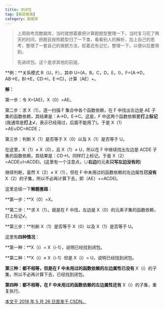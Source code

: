 ```yaml
---
title: 求闭包
tag: [解题套路]
category: 数据库
---
```


>上周刚考完数据库，当时就想着要把计算题题型整理一下，当时复习花了两天的时间，把题目按照题型归了一下类，看看别人的解析，加上自己的思考，整理了一套自己的做题方法，趁着还有记忆，整理一下，以便以后要用到。
>
>先讲闭包。这个是求其他的前提。

<!--more-->

**例：**关系模式 R（U，F），其中 U={A，B，C，D，E，I}，F={A→D，AB→E，BI→E，CD→I，E→C}，计算（AE）+。

**解：**

第一步：令 X={AE}，X（0）=AE。

第二步：求 X（1）。逐一扫描 F 集合中各个函数依赖，在 F 中找出左边是 AE 子集的函数依赖，其结果是：A→D，E→C。这是，F 中这两个函数依赖要**打上标记** (我通常是**打上√**，表示已经用过，后面不能用了)。于是 X（1）=AE∪DC=ACDE；

第三步：判断 X（1）是否等于 X（0）以及 X（1）是否等于 U。

在这里，X（1）≠ X（0），且 X（1）≠ U，所以在 F 中继续找出左边是 ACDE 子集的函数依赖，其结果是：CD→I。同样打上标记。于是 X（2）=ACDE∪I=ACDEI。(这里有一个注意点，∪**右边**的元素**只写左边没有的**)

继续判断，虽然 X（2）≠ X（1），但在 F 中未用过的函数依赖的左边属性**已没有** X（2）的子集，所以不必再计算下去，即（AE）+=ACDEI。

这里总结一下**解题套路**：

**第一步：**X（0）=X。

**第二步：**求 X（1）。就是在 F 中找，左边是 X（0）的元素子集的函数依赖，打上标记√。

**第三步：**判断 X（1）是否等于 X（0）以及 X（1）是否等于 U。

这里有**四种情况**：

**第一种：**X（i）= X（i-1），说明已经找到闭包。

**第二种：**X（i）≠ X（i-1）但是 X（i）= U，说明已经找到闭包。

**第三种：**都不相等，但是在 F 中未用过的函数依赖的左边属性**已没有** X（i）的子集，所以不必再计算下去，已经找到闭包。

**第四种：**都不相等，在 F 中未用过的函数依赖的左边属性**还有** X（i）的子集，重复执行。



<u>本文于 2018 年 5 月 26 日首发于 [CSDN](https://blog.csdn.net/Wonz5130/article/details/80464466)。</u>